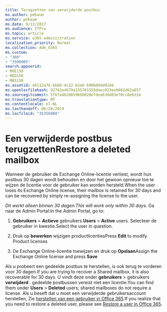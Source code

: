 ```yaml
---
title: Terugzetten van verwijderde postbus
ms.author: pebaum
author: pebaum
ms.date: 9/12/2017
ms.audience: ITPro
ms.topic: article
ms.service: o365-administration
localization_priority: Normal
ms.collection: Adm_O365
ms.custom:
- "360"
- "3500005"
search.appverid:
- MOE150
- MED150
- MBS150
ms.assetid: e6112a76-bbb6-4c22-b2e6-690b004d92d4
ms.openlocfilehash: 92761e4679a155781555daec023ee9602d62a857
ms.sourcegitcommit: 5fb7a4b28859690020efdea630d03e70cc0e6334
ms.translationtype: MT
ms.contentlocale: nl-NL
ms.lasthandoff: 06/28/2019
ms.locfileid: "35356088"
---
```

# <a name="restore-a-deleted-mailbox"></a><span data-ttu-id="0e59e-102">Een verwijderde postbus terugzetten</span><span class="sxs-lookup"><span data-stu-id="0e59e-102">Restore a deleted mailbox</span></span>

<span data-ttu-id="0e59e-103">Wanneer de gebruiker de Exchange Online-licentie verliest, wordt hun postbus 30 dagen wordt behouden en door het gewoon opnieuw toe te wijzen de licentie voor de gebruiker kan worden hersteld.</span><span class="sxs-lookup"><span data-stu-id="0e59e-103">When the user loses its Exchange Online license, their mailbox is retained for 30 days and can be recovered by simply re-assigning the license to the user.</span></span>
  
 <span data-ttu-id="0e59e-104">*Dit werkt alleen binnen 30 dagen.*</span><span class="sxs-lookup"><span data-stu-id="0e59e-104">*This will work only within 30 days.*</span></span>  <span data-ttu-id="0e59e-105">Ga naar de Admin Portal:</span><span class="sxs-lookup"><span data-stu-id="0e59e-105">In the Admin Portal, go to:</span></span>
  
1. <span data-ttu-id="0e59e-106">**Gebruikers** \> **Actieve** gebruikers.</span><span class="sxs-lookup"><span data-stu-id="0e59e-106">**Users** \> **Active** users.</span></span> <span data-ttu-id="0e59e-107">Selecteer de gebruiker in kwestie.</span><span class="sxs-lookup"><span data-stu-id="0e59e-107">Select the user in question.</span></span>

2. <span data-ttu-id="0e59e-108">Druk op **bewerken** wijzigen productlicenties</span><span class="sxs-lookup"><span data-stu-id="0e59e-108">Press **Edit** to modify Product licenses</span></span>

3. <span data-ttu-id="0e59e-109">De Exchange Online-licentie toewijzen en druk op **Opslaan**</span><span class="sxs-lookup"><span data-stu-id="0e59e-109">Assign the Exchange Online license and press **Save**</span></span>

<span data-ttu-id="0e59e-110">Als u probeert een gedeelde postbus te herstellen, is ook terug te vorderen voor 30 dagen.</span><span class="sxs-lookup"><span data-stu-id="0e59e-110">If you are trying to recover a Shared mailbox, it is also recoverable for 30 days.</span></span> <span data-ttu-id="0e59e-111">U vindt deze onder **gebruikers** \> gebruikers **verwijderd** . gedeelde postbussen vereist niet een licentie.</span><span class="sxs-lookup"><span data-stu-id="0e59e-111">You can find them under **Users** \> **Deleted** users; shared mailboxes do not require a license.</span></span> <span data-ttu-id="0e59e-112">Als u beseft dat u moet een verwijderde gebruikersaccount herstellen, Zie [herstellen van een gebruiker in Office 365](https://docs.microsoft.com/en-us/office365/admin/add-users/restore-user).</span><span class="sxs-lookup"><span data-stu-id="0e59e-112">If you realize that you need to restore a deleted user, please see [Restore a user in Office 365](https://docs.microsoft.com/en-us/office365/admin/add-users/restore-user).</span></span>
  